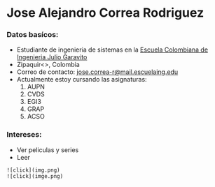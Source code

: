# **Jose Alejandro Correa Rodriguez**

### Datos basícos:
* Estudiante de ingenieria de sistemas en la [Escuela Colombiana de Ingenieria Julio Garavito](https://www.escuelaing.edu.co/es/)
* Zipaquir<>, Colombia
* Correo de contacto: jose.correa-r@mail.escuelaing.edu
* Actualmente estoy cursando las asignaturas:
    1. AUPN
    2. CVDS
    3. EGI3
    4. GRAP
    5. ACSO
    

### Intereses:

* Ver peliculas y series
* Leer



```
![click](img.png)
![click](imge.png)